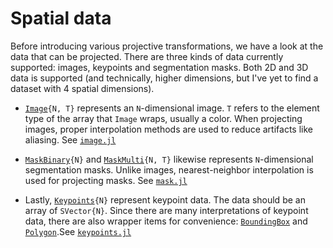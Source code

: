 # Spatial data

Before introducing various projective transformations, we have a look at the data that can be projected. There are three kinds of data currently supported: images, keypoints and segmentation masks. Both 2D and 3D data is supported (and technically, higher dimensions, but I've yet to find a dataset with 4 spatial dimensions).

- [`Image`](#)`{N, T}` represents an `N`-dimensional image. `T` refers to the element type of the array that `Image` wraps, usually a color. When projecting images, proper interpolation methods are used to reduce artifacts like aliasing. See [`image.jl`](../../../src/items/image.jl)

- [`MaskBinary`](#)`{N}` and [`MaskMulti`](#)`{N, T}` likewise represents `N`-dimensional segmentation masks. Unlike images, nearest-neighbor interpolation is used for projecting masks. See [`mask.jl`](../../src/items/mask.jl)

- Lastly, [`Keypoints`](#)`{N}` represent keypoint data. The data should be an array of `SVector{N}`. Since there are many interpretations of keypoint data, there are also wrapper items for convenience: [`BoundingBox`](#) and [`Polygon`](#).See [`keypoints.jl`](../../src/items/keypoints.jl)
